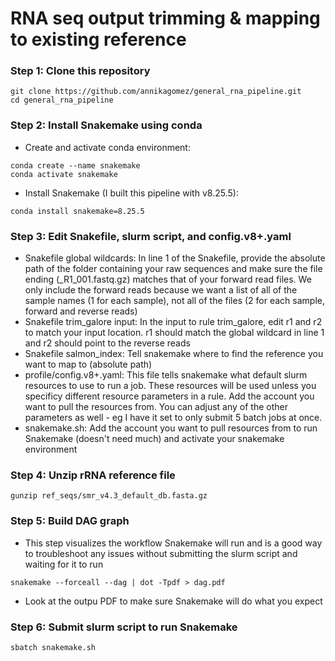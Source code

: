 # RNA seq output trimming & mapping to existing reference

### Step 1: Clone this repository

```
git clone https://github.com/annikagomez/general_rna_pipeline.git
cd general_rna_pipeline
```

### Step 2: Install Snakemake using conda
- Create and activate conda environment:
```
conda create --name snakemake
conda activate snakemake
```

- Install Snakemake (I built this pipeline with v8.25.5):
```
conda install snakemake=8.25.5
```

### Step 3: Edit Snakefile, slurm script, and config.v8+.yaml
- Snakefile global wildcards: In line 1 of the Snakefile, provide the absolute path of the folder containing your raw sequences and make sure the file ending (_R1_001.fastq.gz) matches that of your forward read files. We only include the forward reads because we want a list of all of the sample names (1 for each sample), not all of the files (2 for each sample, forward and reverse reads)
- Snakefile trim_galore input: In the input to rule trim_galore, edit r1 and r2 to match your input location. r1 should match the global wildcard in line 1 and r2 should point to the reverse reads
- Snakefile salmon_index: Tell snakemake where to find the reference you want to map to (absolute path)
- profile/config.v8+.yaml: This file tells snakemake what default slurm resources to use to run a job. These resources will be used unless you specificy different resource parameters in a rule. Add the account you want to pull the resources from. You can adjust any of the other parameters as well - eg I have it set to only submit 5 batch jobs at once.
- snakemake.sh: Add the account you want to pull resources from to run Snakemake (doesn't need much) and activate your snakemake environment

### Step 4: Unzip rRNA reference file
```
gunzip ref_seqs/smr_v4.3_default_db.fasta.gz
```

### Step 5: Build DAG graph
- This step visualizes the workflow Snakemake will run and is a good way to troubleshoot any issues without submitting the slurm script and waiting for it to run
```
snakemake --forceall --dag | dot -Tpdf > dag.pdf
```
- Look at the outpu PDF to make sure Snakemake will do what you expect

### Step 6: Submit slurm script to  run Snakemake
```
sbatch snakemake.sh
```
